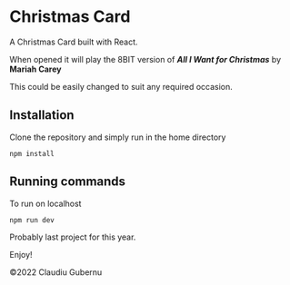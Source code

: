 # Christmas Card

A Christmas Card built with React. 

When opened it will play the 8BIT version of ***All I Want for Christmas*** by **Mariah Carey**

This could be easily changed to suit any required occasion.

## Installation

Clone the repository and simply run in the home directory

```
npm install
```

## Running commands

To run on localhost

```
npm run dev
```

Probably last project for this year.

Enjoy!

©2022 Claudiu Gubernu
